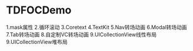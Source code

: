 # TDFOCDemo
1.mask属性
2.循环滚动
3.Coretext
4.TextKit
5.Nav转场动画
6.Modal转场动画
7.Tab转场动画
8.自定制VC转场动画
9.UICollectionView线性布局
9.UICollectionView堆布局
